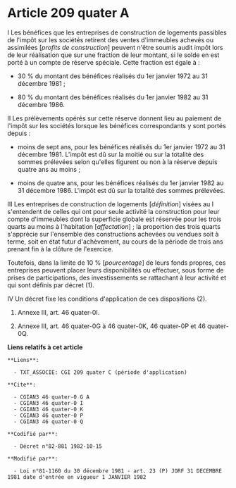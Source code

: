 # Article 209 quater A

I  Les bénéfices que les entreprises de construction de logements passibles de l'impôt sur les sociétés retirent des ventes
d'immeubles achevés ou assimilées [*profits de construction*] peuvent n'être soumis audit impôt lors de leur réalisation que
sur une fraction de leur montant, si le solde en est porté à un compte de réserve spéciale. Cette fraction est égale à :

- 30 % du montant des bénéfices réalisés du 1er janvier 1972 au 31 décembre 1981 ;

- 80 % du montant des bénéfices réalisés du 1er janvier 1982 au 31 décembre 1986.

II  Les prélèvements opérés sur cette réserve donnent lieu au paiement de l'impôt sur les sociétés lorsque les bénéfices
correspondants y sont portés depuis :

- moins de sept ans, pour les bénéfices réalisés du 1er janvier 1972 au 31 décembre 1981. L'impôt est dû sur la moitié ou sur
la totalité des sommes prélevées selon qu'elles figurent ou non à la réserve depuis quatre ans au moins ;

- moins de quatre ans, pour les bénéfices réalisés du 1er janvier 1982 au 31 décembre 1986. L'impôt est dû sur la totalité
des sommes prélevées.

III  Les entreprises de construction de logements [*définition*] visées au I s'entendent de celles qui ont pour seule
activité la construction pour leur compte d'immeubles dont la superficie globale est réservée pour les trois quarts au moins
à l'habitation [*affectation*] ; la proportion des trois quarts s'apprécie sur l'ensemble des constructions achevées ou
vendues soit à terme, soit en état futur d'achèvement, au cours de la période de trois ans prenant fin à la clôture de
l'exercice.

Toutefois, dans la limite de 10 % [*pourcentage*] de leurs fonds propres, ces entreprises peuvent placer leurs disponibilités
ou effectuer, sous forme de prises de participations, des investissements se rattachant à leur activité et qui sont définis
par décret (1).

IV  Un décret fixe les conditions d'application de ces dispositions (2).

1)  Annexe III, art. 46 quater-0I.

2)  Annexe III, art. 46 quater-0G à 46 quater-0K, 46 quater-0P et 46 quater-0Q.

**Liens relatifs à cet article**

	**Liens**:

	  - TXT_ASSOCIE: CGI 209 quater C (période d'application)

	**Cite**:

	  - CGIAN3 46 quater-0 G A
	  - CGIAN3 46 quater-0 I
	  - CGIAN3 46 quater-0 K
	  - CGIAN3 46 quater-0 P
	  - CGIAN3 46 quater-0 Q

	**Codifié par**:

	  - Décret n°82-881 1982-10-15

	**Modifié par**:

	  - Loi n°81-1160 du 30 décembre 1981 - art. 23 (P) JORF 31 DECEMBRE 1981 date d'entrée en vigueur 1 JANVIER 1982
